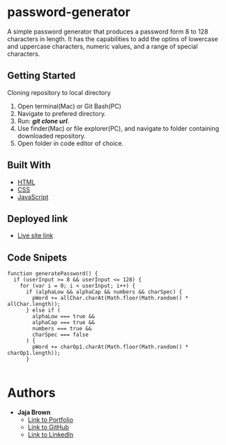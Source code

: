# password-generator

A simple password generator that produces a password form 8 to 128 characters in length. It has the capabilities to add the optins of lowercase and uppercase characters, numeric values, and a range of special characters.

## Getting Started

Cloning repository to local directory

1. Open terminal(Mac) or Git Bash(PC)
2. Navigate to prefered directory.
3. Run: **_git clone url_**.
4. Use finder(Mac) or file explorer(PC), and navigate to folder containing downloaded repository.
5. Open folder in code editor of choice.

## Built With

- [HTML](https://developer.mozilla.org/en-US/docs/Web/HTML)
- [CSS](https://developer.mozilla.org/en-US/docs/Web/CSS)
- [JavaScript](https://developer.mozilla.org/en-US/docs/Web/JavaScript)

## Deployed link

- [Live site link](https://jbrown827.github.io/password-generator/)

## Code Snipets

```
function generatePassword() {
  if (userInput >= 8 && userInput <= 128) {
    for (var i = 0; i < userInput; i++) {
      if (alphaLow && alphaCap && numbers && charSpec) {
        pWord += allChar.charAt(Math.floor(Math.random() * allChar.length));
      } else if (
        alphaLow === true &&
        alphaCap === true &&
        numbers === true &&
        charSpec === false
      ) {
        pWord += charOp1.charAt(Math.floor(Math.random() * charOp1.length));
      }


```

# Authors

- **Jaja Brown**
  - [Link to Portfolio]()
  - [Link to GitHub](https://github.com/jbrown827)
  - [Link to LinkedIn](https://www.linkedin.com/in/jaja-brown-a42261201/)
